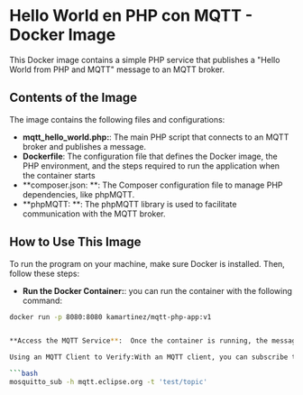 # Hello World en PHP con MQTT - Docker Image

This Docker image contains a simple PHP service that publishes a "Hello World from PHP and MQTT" message to an MQTT broker.

## Contents of the Image

The image contains the following files and configurations:

- **mqtt_hello_world.php:**:  The main PHP script that connects to an MQTT broker and publishes a message.
- **Dockerfile**: The configuration file that defines the Docker image, the PHP environment, and the steps required to run the application when the container starts
- **composer.json: **: The Composer configuration file to manage PHP dependencies, like phpMQTT.
- **phpMQTT: **:  The phpMQTT library is used to facilitate communication with the MQTT broker.

## How to Use This Image

To run the program on your machine, make sure Docker is installed. Then, follow these steps:

- **Run the Docker Container:**:  you can run the container with the following command:

```bash
docker run -p 8080:8080 kamartinez/mqtt-php-app:v1


**Access the MQTT Service**:  Once the container is running, the message "Hello World from PHP and MQTT" will be automatically published to the specified MQTT broker. To verify, you can use an MQTT client or check Docker logs to see if the message was successfully published.

Using an MQTT Client to Verify:With an MQTT client, you can subscribe to the topic specified in the PHP code (e.g., test/topic) and see the published message. If you use mosquitto_sub (from the Mosquitto MQTT tools), the command would be:

```bash
mosquitto_sub -h mqtt.eclipse.org -t 'test/topic'

